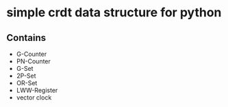 # simple crdt data structure for python

## Contains

* G-Counter
* PN-Counter
* G-Set
* 2P-Set
* OR-Set
* LWW-Register
* vector clock
